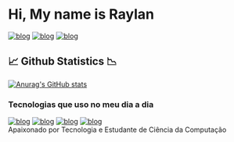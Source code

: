 <h1> Hi, My name is Raylan </h1>

[![blog](https://img.shields.io/badge/LinkedIn-0077B5?style=for-the-badge&logo=linkedin&logoColor=white)](https://www.linkedin.com/in/raylannlopes/)
[![blog](https://img.shields.io/badge/Instagram-E4405F?style=for-the-badge&logo=instagram&logoColor=white)](https://www.instagram.com/raylann_lopes/)
[![blog](https://img.shields.io/badge/Twitter-1DA1F2?style=for-the-badge&logo=twitter&logoColor=white)](https://twitter.com/raylann_lopes)

<h2>📈 Github Statistics 📉</h2>


[![Anurag's GitHub stats](https://github-readme-stats.vercel.app/api?username=raylann-lopes&show_icons=true&theme=dark)](https://github.com/raylann-lopes)


### Tecnologias que uso no meu dia a dia

[![blog](https://img.shields.io/badge/HTML5-E34F26?style=for-the-badge&logo=html5&logoColor=white)](https://github.com/raylann-lopes)
[![blog](https://img.shields.io/badge/CSS3-1572B6?style=for-the-badge&logo=css3&logoColor=white)](https://github.com/raylann-lopes)
[![blog](https://img.shields.io/badge/JavaScript-F7DF1E?style=for-the-badge&logo=javascript&logoColor=black)](https://github.com/raylann-lopes)
[![blog](https://img.shields.io/badge/PHP-777BB4?style=for-the-badge&logo=php&logoColor=white)](https://github.com/raylann-lopes)
<br/>
Apaixonado por Tecnologia e Estudante de Ciência da Computação
